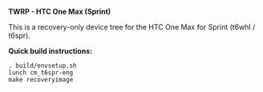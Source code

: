 **TWRP - HTC One Max (Sprint)**

This is a recovery-only device tree for the HTC One Max for Sprint (t6whl / t6spr).

**Quick build instructions:**

    . build/envsetup.sh
    lunch cm_t6spr-eng
    make recoveryimage

